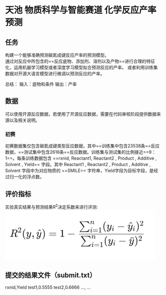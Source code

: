 # 天池 物质科学与智能赛道 化学反应产率预测

## 任务
构建一个能够准确预测碳氮成键反应产率的预测模型。  
通过对反应中所包含的==反应底物、添加剂、溶剂以及产物==进行合理的特征化，运用机器学习模型或者深度学习模型拟合预测反应的产率。
或者利用训练集数据对开源大语言模型进行微调以预测反应的产率。

总结：
    输入：底物和条件
    输出：产率

## 数据
可以使用开源反应数据，若使用了开源反应数据，需要在代码审核阶段提供数据来源以及相关说明。

### 初赛
初赛数据集仅包含碳氮成键类型反应数据，其中==训练集中包含23538条==反应数据，==测试集中包含2616条==反应数据。训练集与测试集的比例接近==9：1==。每条训练数据包含 ==rxnid, Reactant1, Reactant2 , Product , Additive , Solvent , Yield== 字段。其中 Reactant1 , Reactant2 , Product , Additive , Solvent 字段中为对应物质的 ==SMILE== 字符串，Yield字段为目标字段，是经过归一化的浮点数。

## 评价指标
实验真实结果与预测结果$R^2$决定系数来进行评测:
![alt text](img/task/image.png)

## 提交的结果文件（submit.txt）
rxnid,Yield
test1,0.5555
test2,0.6666
..., ...